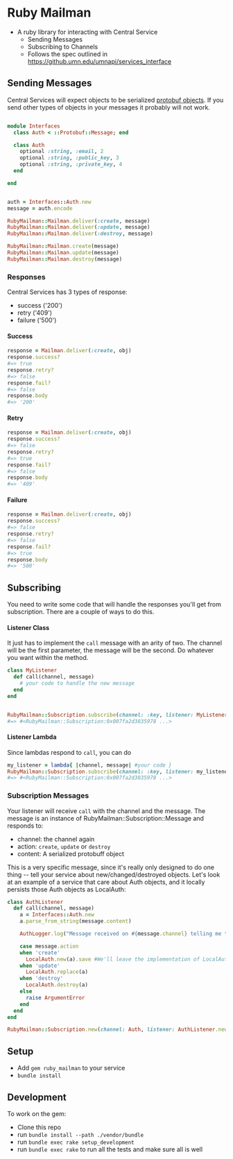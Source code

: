 # Ruby Mailman

- A ruby library for interacting with Central Service
  - Sending Messages
  - Subscribing to Channels
  - Follows the spec outlined in https://github.umn.edu/umnapi/services_interface

## Sending Messages

Central Services will expect objects to be serialized [protobuf objects](https://github.umn.edu/umnapi/protobufs). If you send other types of objects in your messages it probably will not work.

```ruby

module Interfaces
  class Auth < ::Protobuf::Message; end

  class Auth
    optional :string, :email, 2
    optional :string, :public_key, 3
    optional :string, :private_key, 4
  end

end


auth = Interfaces::Auth.new
message = auth.encode

RubyMailman::Mailman.deliver(:create, message)
RubyMailman::Mailman.deliver(:update, message)
RubyMailman::Mailman.deliver(:destroy, message)

RubyMailman::Mailman.create(message)
RubyMailman::Mailman.update(message)
RubyMailman::Mailman.destroy(message)
```

### Responses

Central Services has 3 types of response:
- success ('200')
- retry ('409')
- failure ('500')

#### Success

```ruby
response = Mailman.deliver(:create, obj)
response.success?
#=> true
response.retry?
#=> false
response.fail?
#=> false
response.body
#=> '200'
```

#### Retry

```ruby
response = Mailman.deliver(:create, obj)
response.success?
#=> false
response.retry?
#=> true
response.fail?
#=> false
response.body
#=> '409'
```

#### Failure

```ruby
response = Mailman.deliver(:create, obj)
response.success?
#=> false
response.retry?
#=> false
response.fail?
#=> true
response.body
#=> '500'
```

## Subscribing

You need to write some code that will handle the responses you'll get from subscription. There are a couple of ways to do this.

#### Listener Class

It just has to implement the `call` message with an arity of two. The channel will be the first parameter, the message will be the second. Do whatever you want within the method.

```ruby
class MyListener
  def call(channel, message)
    # your code to handle the new message
  end
end


RubyMailman::Subscription.subscribe(channel: :key, listener: MyListener.new)
#=> #<RubyMailman::Subscription:0x007fa2d3835978 ...>
```

#### Listener Lambda

Since lambdas respond to `call`, you can do

```ruby
my_listener = lambda{ |channel, message| #your code }
RubyMailman::Subscription.subscribe(channel: :key, listener: my_listener)
#=> #<RubyMailman::Subscription:0x007fa2d3835978 ...>
```

### Subscription Messages

Your listener will receive `call` with  the channel and the message. The message is an instance of RubyMailman::Subscription::Message and responds to:

- channel: the channel again
- action: `create`, `update` or `destroy`
- content: A serialized protobuff object

This is a very specific message, since it's really only designed to do one thing -- tell your service about new/changed/destroyed objects. Let's look at an example of a service that care about Auth objects, and it locally persists those Auth objects as LocalAuth:

```ruby
class AuthListener
  def call(channel, message)
    a = Interfaces::Auth.new
    a.parse_from_string(message.content)

    AuthLogger.log("Message received on #{message.channel} telling me to #{message.action} the object #{a.to_s}")

    case message.action
    when 'create'
      LocalAuth.new(a).save #We'll leave the implementation of LocalAuth to your imagination.
    when 'update'
      LocalAuth.replace(a)
    when 'destroy'
      LocalAuth.destroy(a)
    else
      raise ArgumentError
    end
  end
end

RubyMailman::Subscription.new(channel: Auth, listener: AuthListener.new)
```

## Setup

- Add `gem ruby_mailman` to your service
- `bundle install`

## Development

To work on the gem:

- Clone this repo
- run `bundle install --path ./vendor/bundle`
- run `bundle exec rake setup_development`
- run `bundle exec rake` to run all the tests and make sure all is well
